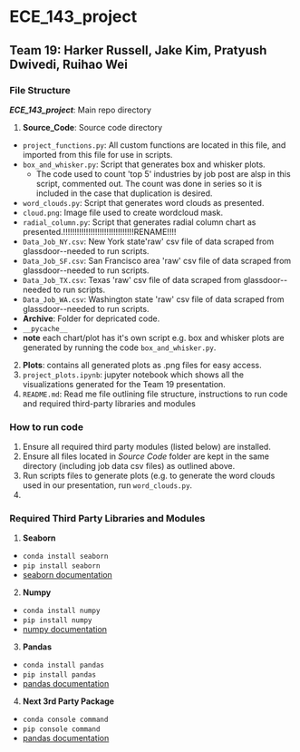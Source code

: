 # ECE_143_project
## Team 19: Harker Russell, Jake Kim, Pratyush Dwivedi, Ruihao Wei

### File Structure

***ECE_143_project***: Main repo directory
1. **Source_Code**: Source code directory
 - `project_functions.py`: All custom functions are located in this file, and imported from this file for use in scripts.  
 - `box_and_whisker.py`: Script that generates box and whisker plots.
     - The code used to count 'top 5' industries by job post are alsp in this script, commented out. The count was done in series so it is included in the case that duplication is desired.
 - `word_clouds.py`: Script that generates word clouds as presented.  
 - `cloud.png`: Image file used to create wordcloud mask.  
 - `radial_column.py`: Script that generates radial column chart as presented.!!!!!!!!!!!!!!!!!!!!!!!!!!!!!!!RENAME!!!! 
 - `Data_Job_NY.csv`: New York state'raw' csv file of data scraped from glassdoor--needed to run scripts.  
 - `Data_Job_SF.csv`: San Francisco area 'raw' csv file of data scraped from glassdoor--needed to run scripts.  
 - `Data_Job_TX.csv`: Texas 'raw' csv file of data scraped from glassdoor--needed to run scripts.  
 - `Data_Job_WA.csv`: Washington state 'raw' csv file of data scraped from glassdoor--needed to run scripts.  
 - **Archive**: Folder for depricated code.
 - `__pycache__`  
 - **note** each chart/plot has it's own script e.g. box and whisker plots are generated by running the code `box_and_whisker.py`.  
2. **Plots**: contains all generated plots as .png files for easy access.  
3. `project_plots.ipynb`: jupyter notebook which shows all the visualizations generated for the Team 19 presentation.  
4. `README.md`: Read me file outlining file structure, instructions to run code and required third-party libraries and modules



### How to run code
1. Ensure all required third party modules (listed below) are installed.
2. Ensure all files located in *Source Code* folder are kept in the same directory (including job data csv files) as outlined above.
3. Run scripts files to generate plots (e.g. to generate the word clouds used in our presentation, run `word_clouds.py`.
4. 

### Required Third Party Libraries and Modules
1. **Seaborn**  
 - `conda install seaborn`
 - `pip install seaborn`
 - [seaborn documentation](https://seaborn.pydata.org/installing.html)
 2. **Numpy**  
 - `conda install numpy`  
 - `pip install numpy`  
 - [numpy documentation](https://numpy.org/install/)
 3. **Pandas**  
 - `conda install pandas`
 - `pip install pandas`  
 - [pandas documentation](https://pandas.pydata.org/pandas-docs/stable/getting_started/install.html)
 4. **Next 3rd Party Package**
 - `conda console command`
 - `pip console command`
 - [pandas documentation](https://insert-link-here)
 